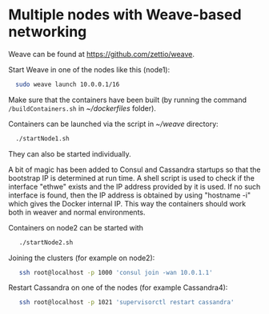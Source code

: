 # Multiple nodes with Weave-based networking

Weave can be found at https://github.com/zettio/weave.

Start Weave in one of the nodes like this (node1):

```bash
  sudo weave launch 10.0.0.1/16
```

Make sure that the containers have been built (by running the command
`/buildContainers.sh` in *~/dockerfiles* folder).

Containers can be launched via the script in *~/weave* directory:

```bash
  ./startNode1.sh
```

They can also be started individually.

A bit of magic has been added to Consul and Cassandra startups so that the
bootstrap IP is determined at run time. A shell script is used to check if
the interface "ethwe" exists and the IP address provided by it is used. If
no such interface is found, then the IP address is obtained by using
"hostname -i" which gives the Docker internal IP. This way the containers should
work both in weaver and normal environments.

Containers on node2 can be started with

```bash
   ./startNode2.sh
```

Joining the clusters (for example on node2):

```bash
   ssh root@localhost -p 1000 'consul join -wan 10.0.1.1'
```

Restart Cassandra on one of the nodes (for example Cassandra4):

```bash
   ssh root@localhost -p 1021 'supervisorctl restart cassandra'
```
